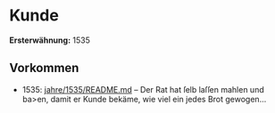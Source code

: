 # Kunde

**Ersterwähnung:** 1535

## Vorkommen
- 1535: [jahre/1535/README.md](../jahre/1535/README.md) – Der Rat hat ſelb laſſen mahlen und ba>en, damit
er Kunde bekäme, wie viel ein jedes Brot gewogen...
